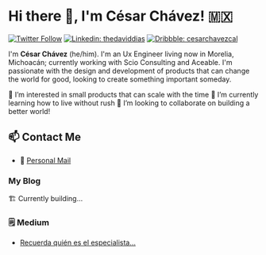 # Hi there 👋, I'm César Chávez! 🇲🇽

[![Twitter Follow](https://img.shields.io/twitter/follow/cchavezhello?label=Follow)](https://twitter.com/cchavezhello)
[![Linkedin: thedaviddias](https://img.shields.io/badge/-Cesar%20Chavez-blue?style=flat-square&logo=Linkedin&logoColor=white&link=https://www.linkedin.com/in/cchavez0192/)](https://www.linkedin.com/in/thedaviddias/)
[![Dribbble: cesarchavezcal](https://img.shields.io/badge/-Cesar%20Chavez-ea4c89?style=flat-square&logo=Dribbble&logoColor=white&link=https://dribbble.com/cesarchavezcal/)](https://dribbble.com/cesarchavezcal/)

I'm **César Chávez** (he/him). I'm an Ux Engineer living now in Morelia, Michoacán; currently working with Scio Consulting and Aceable. I'm passionate with the design and development of products that can change the world for good, looking to create something important someday.

👀 I’m interested in small products that can scale with the time
🌱 I’m currently learning how to live without rush
💞️ I’m looking to collaborate on building a better world!

## 📫 Contact Me

* 📧 [Personal Mail](cesarchavezcal@gmail.com)

### My Blog
🏗 Currently building...
<!-- BLOG:START -->
<!-- BLOG:END -->
### 🗒 Medium
<!-- MEDIUM:START -->
- [Recuerda quién es el especialista…](https://medium.com/@CesarChavezCal/recuerda-qui%C3%A9n-es-el-especialista-ba338ba082c)

